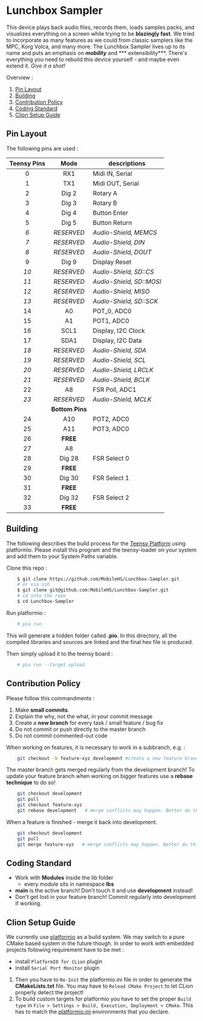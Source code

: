 # Lunchbox Sampler

This device plays back audio files, records them, loads samples packs, and visualizes everything on a screen while
trying to be **blazingly fast**. We tried to incorporate as many features as we could from classic samplers like the
MPC, Korg Volca, and many more. The Lunchbox Sampler lives up to its name and puts an emphasis on ***mobility*** and ***
extensibility***. There's everything you need to rebuild this device yourself - and maybe even extend it. *Give it a
shot!*

Overview :

1. [Pin Layout](#pin-layout)
2. [Building](#building)
3. [Contribution Policy](#contribution-policy)
4. [Coding Standard](#coding-standard)
5. [Clion Setup Guide](#clion-setup-guide)

## Pin Layout

The following pins are used :

| **Teensy Pins** |    **Mode**     | **descriptions**         | 
|:---------------:|:---------------:|--------------------------|
|        0        |       RX1       | Midi IN, Serial         |
|        1        |       TX1       | Midi OUT, Serial         |
|        2        |      Dig 2      | Rotary A                 |
|        3        |      Dig 3      | Rotary B                 | 
|        4        |      Dig 4      | Button Enter             |
|        5        |      Dig 5      | Button Return            |
|       *6*       |   *RESERVED*    | *Audio-Shield, MEMCS*    |
|       *7*       |   *RESERVED*    | *Audio-Shield, DIN*      |
|       *8*       |   *RESERVED*    | *Audio-Shield, DOUT*     |
|        9        |      Dig 9      | Display Reset            |
|      *10*       |   *RESERVED*    | *Audio-Shield, SD::CS*   |
|      *11*       |   *RESERVED*    | *Audio-Shield, SD::MOSI* |
|      *12*       |   *RESERVED*    | *Audio-Shield, MISO*     |
|      *13*       |   *RESERVED*    | *Audio-Shield, SD::SCK*  |
|       14        |       A0        | POT_0, ADC0               |
|       15        |       A1        | POT1, ADC0               |
|       16        |      SCL1       | Display, I2C Clock       |
|       17        |      SDA1       | Display, I2C Data        |
|      *18*       |   *RESERVED*    | *Audio-Shield, SDA*      |
|      *19*       |   *RESERVED*    | *Audio-Shield, SCL*      |
|      *20*       |   *RESERVED*    | *Audio-Shield, LRCLK*    |
|      *21*       |   *RESERVED*    | *Audio-Shield, BCLK*     |
|       22        |       A8        | FSR Poll, ADC1           |
|      *23*       |   *RESERVED*    | *Audio-Shield, MCLK*     |
|                 | **Bottom Pins** |                          |
|       24        |       A10       | POT2, ADC0               |
|       25        |       A11       | POT3, ADC0               |
|       26        |    **FREE**     |                          |
|       27        |       A8        |                          |
|       28        |     Dig 28      | FSR Select 0             |
|       29        |    **FREE**     |                          |
|       30        |     Dig 30      | FSR Select 1             |
|       31        |    **FREE**     |                          |
|       32        |     Dig 32      | FSR Select 2             |
|       33        |    **FREE**     |                          |

## Building

The following describes the build process for the [Teensy Platform](https://www.pjrc.com/) using platformio. Please
install this program and the teensy-loader on your system and add them to your System Paths variable.

Clone this repo :

```bash
    $ git clone https://github.com/MobileHS/Lunchbox-Sampler.git
    # or via ssh
    $ git clone git@github.com:MobileHS/Lunchbox-Sampler.git 
    # cd into the repo
    $ cd Lunchbox-Sampler
```

Run platformio :

```bash
    # pio run
```

This will generate a hidden folder called **.pio**. In this directory, all the compiled libraries and sources are linked
and the final hex file is produced.

Then simply upload it to the teensy board :

```bash
    # pio run --target upload
```

## Contribution Policy

Please follow this commandments :

1. Make **small commits**.
2. Explain the why, not the what, in your commit message
3. Create a **new branch** for every task / small feature / bug fix
4. Do not commit or push directly to the master branch
5. Do not commit commented-out code

When working on features, it is necessary to work in a subbranch, e.g. :

```bash
    git checkout -b feature-xyz development #create a new feature branch from development
```

The master branch gets merged regularly from the development branch! To update your feature branch when working on
bigger features use a **rebase technique** to do so!

```bash
    git checkout development
    git pull
    git checkout feature-xyz
    git rebase development   # merge conflicts may happen. Better do this step in an IDE!
```

When a feature is finished - merge it back into development.

```bash
    git checkout development
    git pull
    git merge feature-xyz   # merge conflicts may happen. Better do this step in an IDE!
```

## Coding Standard

- Work with **Modules** inside the lib folder
    - every module sits in namespace **lbs**
- **main** is the active branch! Don't touch it and use **development** instead!
- Don't get lost in your feature branch! Commit regularly into development if working.

## Clion Setup Guide

We currently use [platformio](https://docs.platformio.org) as a build system. We may switch to a pure CMake based system
in the future though. In order to work with embedded projects following requirement have to be met :

- install `PlatformIO for CLion` plugin
- install `Serial Port Monitor` plugin

1. Then you have to `Re-Init` the platformio.ini file in order to generate the **CMakeLists.txt** file. You may have
   to `Reload CMake Project` to let CLion properly detect the project!
2. To build custom targets for platformio you have to set the proper `Build type`
   in `File > Settings > Build, Execution, Deployment > CMake`. This has to match the [platformio.ini](platformio.ini)
   environments that you declare.